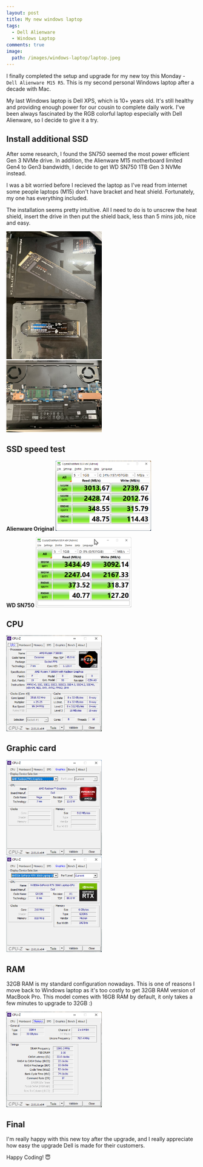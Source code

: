 ```yaml
---
layout: post
title: My new windows laptop
tags:
  - Dell Alienware
  - Windows Laptop
comments: true
image:
  path: /images/windows-laptop/laptop.jpeg
---
```


<!-- ![_config.yml]({{ site.baseurl }}/images/windows-laptop/laptop.jpeg) -->

I finally completed the setup and upgrade for my new toy this Monday - `Dell Alienware M15 R5`. This is my second personal Windows laptop after a decade with Mac.

<!--more-->

My last Windows laptop is Dell XPS, which is 10+ years old. It's still healthy and providing enough power for our cousin to complete daily work. I've been always fascinated by the RGB colorful laptop especially with Dell Alienware, so I decide to give it a try.

## Install additional SSD

After some research, I found the SN750 seemed the most power efficient Gen 3 NVMe drive. In addition, the Alienware M15 motherboard limited Gen4 to Gen3 bandwidth, I decide to get WD SN750 1TB Gen 3 NVMe instead.

I was a bit worried before I recieved the laptop as I've read from internet some people laptops (M15) don't have bracket and heat shield. Fortunately, my one has everything included.

The installation seems pretty intuitive. All I need to do is to unscrew the heat shield, insert the drive in then put the shield back, less than 5 mins job, nice and easy.

<img src="/images/windows-laptop/IMG_1842.jpeg" width="50%">
<img src="/images/windows-laptop/IMG_1843.jpeg" width="50%">

## SSD speed test

**Alienware Original**
<img src="/images/windows-laptop/diskspeed-test.png"  width="50%">

**WD SN750**
<img src="/images/windows-laptop/wdsn750-speed-test.png"  width="50%">

## CPU

<img src="/images/windows-laptop/cpuz_37rbJKtAax.png" width="50%">

## Graphic card

<img src="/images/windows-laptop/cpuz_dxyE3bo3jW.png" width="50%">
<img src="/images/windows-laptop/cpuz_q24nkSpc4h.png" width="50%">

## RAM

32GB RAM is my standard configuration nowadays. This is one of reasons I move back to Windows laptop as it's too costly to get 32GB RAM version of MacBook Pro. This model comes with 16GB RAM by default, it only takes a few minutes to upgrade to 32GB :)

<img src="/images/windows-laptop/cpuz_WDRjQYGobP.png" width="50%">

## Final

I'm really happy with this new toy after the upgrade, and I really appreciate how easy the upgrade Dell is made for their customers.

Happy Coding! 😇
